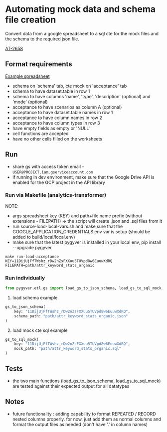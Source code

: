 # Automating mock data and schema file creation

Convert data from a google spreadsheet to a sql cte for the mock files and the schema to the required json file.

[AT-2658](https://madecom.atlassian.net/browse/AT-2658)

## Format requirements

[Example spreadsheet](https://docs.google.com/spreadsheets/d/11DijUjFfTWshz_rDw2nZsFXXuu5TUVpd8w6EuuwXdRQ)

- schema on 'schema' tab, cte mock on 'acceptance' tab
- schema to have dataset.table in row 1
- schema to have columns 'name', 'type', 'description' (optional) and 'mode' (optional)
- acceptance to have scenarios as column A (optional)
- acceptance to have dataset.table names in row 1
- acceptance to have column names in row 2
- acceptance to have column types in row 3
- have empty fields as empty or 'NULL'
- cell functions are accepted
- have no other cells filled on the worksheets

## Run

- share gs with access token email - `USER@PROJECT.iam.gserviceaccount.com`
- if running in dev environment, make sure that the Google Drive API is enabled for the GCP project in the API library


### Run via Makefile (analytics-transformer)

NOTE:
- args spreadsheet key (KEY) and path+file name prefix (without extensions - FILEPATH) -> the script will create .json and .sql files from it
- run source-load-local-vars.sh and make sure that the GOOGLE_APPLICATION_CREDENTIALS env var is setup (should be added to build/local/local.env)
- make sure that the latest pygyver is installed in your local env, pip install --upgrade pygyver

```
make run-load-acceptance KEY=11DijUjFfTWshz_rDw2nZsFXXuu5TUVpd8w6EuuwXdRQ FILEPATH=path/attr_keyword_stats_organic
```


### Run individually

```python
from pygyver.etl.gs import load_gs_to_json_schema, load_gs_to_sql_mock
```

1. load schema example

```python
gs_to_json_schema(
    key: "11DijUjFfTWshz_rDw2nZsFXXuu5TUVpd8w6EuuwXdRQ",
    schema_path: "path/attr_keyword_stats_organic.json"
)
```

2. load mock cte sql example

```python
gs_to_sql_mock(
    key: "11DijUjFfTWshz_rDw2nZsFXXuu5TUVpd8w6EuuwXdRQ",
    mock_path: "path/attr_keyword_stats_organic.sql"
)
```

## Tests
- the two main functions (load_gs_to_json_schema, load_gs_to_sql_mock) are tested against their expected output for all datatypes


## Notes
- future functionality : adding capability to format REPEATED / RECORD nested columns properly. for now, just add them as normal columns and format the output files as needed (don't have '.' in column names)
